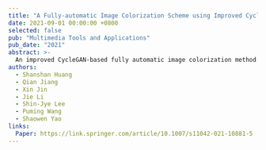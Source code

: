 ```yaml
---
title: "A Fully-automatic Image Colorization Scheme using Improved CycleGAN with Skip Connections"
date: 2021-09-01 00:00:00 +0800
selected: false
pub: "Multimedia Tools and Applications"
pub_date: "2021"
abstract: >-
  An improved CycleGAN-based fully automatic image colorization method.
authors:
  - Shanshan Huang
  - Qian Jiang
  - Xin Jin
  - Jie Li
  - Shin-Jye Lee
  - Puming Wang
  - Shaowen Yao
links:
  Paper: https://link.springer.com/article/10.1007/s11042-021-10881-5
---
```

